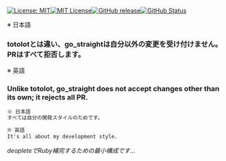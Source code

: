 [![License: MIT](https://img.shields.io/badge/License-MIT-yellow.svg)](https://opensource.org/licenses/MIT)[![MIT License](http://img.shields.io/badge/license-MIT-blue.svg?style=flat)](LICENSE)[![GitHub release](https://img.shields.io/github/release/takkii/go_straight.svg?style=flat)](GitHub)[![GitHub Status](https://img.shields.io/github/last-commit/takkii/go_straight.svg?style=flat)](GitHub)

※ 日本語

### totolotとは違い、go_straightは自分以外の変更を受け付けません。PRはすべて拒否します。

※ 英語

### Unlike totolot, go_straight does not accept changes other than its own; it rejects all PR.

```markdown
※ 日本語
すべては自分の開発スタイルのためです。

※ 英語
It's all about my development style.
```

_deopleteでRuby補完するための最小構成です..._